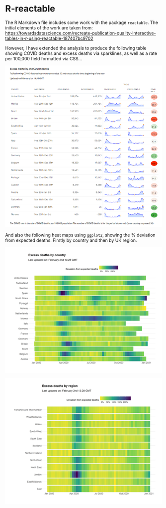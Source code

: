 # R-reactable

The R Markdown file includes some work with the package `reactable`. The initial elements of the work are taken from:
https://towardsdatascience.com/recreate-publication-quality-interactive-tables-in-r-using-reactable-187407bc9702

However, I have extended the analysis to produce the following table showing COVID deaths and excess deaths via sparklines, as well as a rate per 100,000 field formatted via CSS...

![Sparkline Table](https://github.com/Ya5s3r/R-reactable/blob/main/COVID-Excess-Deaths-Final_files/figure-html/country_table_sparklines.png)

And also the following heat maps using `ggplot2`, showing the % deviation from expected deaths. Firstly by country and then by UK region.

![Heat Map](https://github.com/Ya5s3r/R-reactable/blob/main/COVID-Excess-Deaths-Final_files/figure-html/excess-deaths-country-v2.png)

![Heat Map](https://github.com/Ya5s3r/R-reactable/blob/main/COVID-Excess-Deaths-Final_files/figure-html/excess-deaths-uk.png)

